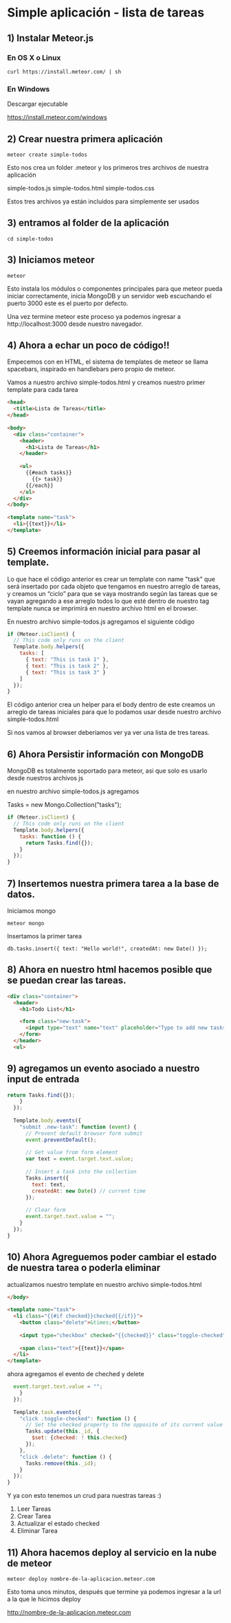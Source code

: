 # Simple aplicación - lista de tareas

## 1) Instalar Meteor.js


### En OS X o Linux

```
curl https://install.meteor.com/ | sh
```

### En Windows

Descargar ejecutable 

https://install.meteor.com/windows

## 2) Crear nuestra primera aplicación

```
meteor create simple-todos
```

Esto nos crea un folder .meteor y los primeros tres archivos de nuestra aplicación

simple-todos.js
simple-todos.html
simple-todos.css 

Estos tres archivos ya están incluidos para simplemente ser usados

## 3) entramos al folder de la aplicación 

```
cd simple-todos
```

## 3) Iniciamos meteor

```
meteor
```

Esto instala los módulos o componentes principales para que meteor pueda iniciar correctamente, inicia MongoDB y un servidor web escuchando el puerto 3000 este es el puerto por defecto.

Una vez termine meteor este proceso ya podemos ingresar a http://localhost:3000 desde nuestro navegador.

## 4) Ahora a echar un poco de código!!

Empecemos con en HTML, el sistema de templates de meteor se llama spacebars, inspirado en handlebars pero propio de meteor.

Vamos a nuestro archivo simple-todos.html y creamos nuestro primer template para cada tarea

```html
<head>
  <title>Lista de Tareas</title>
</head>
 
<body>
  <div class="container">
    <header>
      <h1>Lista de Tareas</h1>
    </header>
 
    <ul>
      {{#each tasks}}
        {{> task}}
      {{/each}}
    </ul>
  </div>
</body>
 
<template name="task">
  <li>{{text}}</li>
</template>
```

## 5) Creemos información inicial para pasar al template.

Lo que hace el código anterior es crear un template con name "task" que será insertado por cada objeto que tengamos en nuestro arreglo de tareas, y creamos un “ciclo” para que se vaya mostrando según las tareas que se vayan agregando a ese arreglo todos lo que esté dentro de nuestro tag template nunca se imprimirá en nuestro archivo html en el browser.

En nuestro archivo simple-todos.js agregamos el siguiente código

```javascript
if (Meteor.isClient) {
  // This code only runs on the client
  Template.body.helpers({
    tasks: [
      { text: "This is task 1" },
      { text: "This is task 2" },
      { text: "This is task 3" }
    ]
  });
}
```

El código anterior crea un helper para el body dentro de este creamos un arreglo de tareas iniciales para que lo podamos usar  desde nuestro archivo simple-todos.html

Si nos vamos al browser deberíamos ver ya ver una lista de tres tareas.


## 6) Ahora Persistir información con MongoDB

MongoDB es totalmente soportado para meteor, asi que solo es usarlo desde nuestros archivos js

en nuestro archivo simple-todos.js agregamos 

Tasks = new Mongo.Collection("tasks");

``` javascript 
if (Meteor.isClient) {
  // This code only runs on the client
  Template.body.helpers({
    tasks: function () {
      return Tasks.find({});
    }
  });
}
```

## 7) Insertemos nuestra primera tarea a la base de datos.

Iniciamos mongo

```
meteor mongo
```

Insertamos la primer tarea

```
db.tasks.insert({ text: "Hello world!", createdAt: new Date() });
```

## 8) Ahora en nuestro html hacemos posible que se puedan crear las tareas.


```html
<div class="container">
  <header>
    <h1>Todo List</h1>

    <form class="new-task">
      <input type="text" name="text" placeholder="Type to add new tasks" />
    </form>
  </header>
  <ul>
```

## 9) agregamos un evento asociado a nuestro input de entrada 

```javascript
return Tasks.find({});
    }
  });
 
  Template.body.events({
    "submit .new-task": function (event) {
      // Prevent default browser form submit
      event.preventDefault();
 
      // Get value from form element
      var text = event.target.text.value;
 
      // Insert a task into the collection
      Tasks.insert({
        text: text,
        createdAt: new Date() // current time
      });
 
      // Clear form
      event.target.text.value = "";
    }
  });
}
```

## 10) Ahora Agreguemos poder cambiar el estado de nuestra tarea o poderla eliminar

actualizamos nuestro template en nuestro archivo simple-todos.html

```html
</body>
 
<template name="task">
  <li class="{{#if checked}}checked{{/if}}">
    <button class="delete">&times;</button>
 
    <input type="checkbox" checked="{{checked}}" class="toggle-checked" />
 
    <span class="text">{{text}}</span>
  </li>
</template>
```

ahora agregamos el evento de cheched y delete

```javascript
  event.target.text.value = "";
    }
  });
 
  Template.task.events({
    "click .toggle-checked": function () {
      // Set the checked property to the opposite of its current value
      Tasks.update(this._id, {
        $set: {checked: ! this.checked}
      });
    },
    "click .delete": function () {
      Tasks.remove(this._id);
    }
  });
}
```

Y ya con esto tenemos un crud para nuestras tareas :)

1) Leer Tareas
2) Crear Tarea
3) Actualizar el estado checked
4) Eliminar Tarea

## 11) Ahora hacemos deploy al servicio en la nube de meteor

```
meteor deploy nombre-de-la-aplicacion.meteor.com
```

Esto toma unos minutos, después que termine ya podemos ingresar a la url a la que le hicimos deploy

http://nombre-de-la-aplicacion.meteor.com


